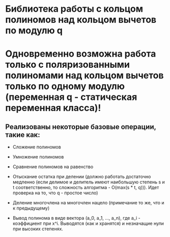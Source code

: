 # Библиотека работы с кольцом полиномов над кольцом вычетов по модулю q

# Одновременно возможна работа только с поляризованными полиномами над кольцом вычетов только по одному модулю (переменная q - статическая переменная класса)!

## Реализованы некоторые базовые операции, такие как:

- Сложение полиномов

- Умножение полиномов

- Сравнение полиномов на равенство

- Отыскание остатка при делении (должно работать достаточно медленно (если делимое и делитель имеют наибольшую степень s и t соответственно, то сложность алгоритма - O(max(s * t, q))). Идет проверка на то, что q - простое число)

- Деление многочлена на многочлен нацело (примечание то же, что и к предыдущему)

- Вывод полинома в виде вектора (a_0, a_1, ..., a_n), где a_i - коэффициент при x^i. Выводятся (как и хранятся) и незначащие нули при высоких степенях.
